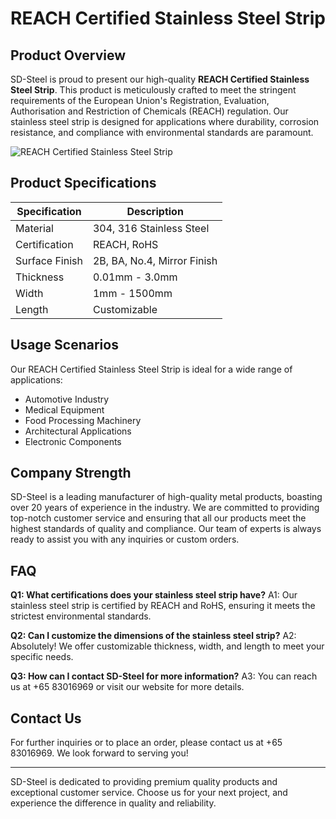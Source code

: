 # REACH Certified Stainless Steel Strip

## Product Overview
SD-Steel is proud to present our high-quality **REACH Certified Stainless Steel Strip**. This product is meticulously crafted to meet the stringent requirements of the European Union's Registration, Evaluation, Authorisation and Restriction of Chemicals (REACH) regulation. Our stainless steel strip is designed for applications where durability, corrosion resistance, and compliance with environmental standards are paramount.

![REACH Certified Stainless Steel Strip](https://github.com/user-attachments/assets/2567258e-e124-4816-932d-1809bd27ef0b)

## Product Specifications

| Specification | Description |
|---------------|-------------|
| Material      | 304, 316 Stainless Steel |
| Certification | REACH, RoHS |
| Surface Finish| 2B, BA, No.4, Mirror Finish |
| Thickness     | 0.01mm - 3.0mm |
| Width         | 1mm - 1500mm |
| Length        | Customizable |

## Usage Scenarios
Our REACH Certified Stainless Steel Strip is ideal for a wide range of applications:
- Automotive Industry
- Medical Equipment
- Food Processing Machinery
- Architectural Applications
- Electronic Components

## Company Strength
SD-Steel is a leading manufacturer of high-quality metal products, boasting over 20 years of experience in the industry. We are committed to providing top-notch customer service and ensuring that all our products meet the highest standards of quality and compliance. Our team of experts is always ready to assist you with any inquiries or custom orders.

## FAQ
**Q1: What certifications does your stainless steel strip have?**
A1: Our stainless steel strip is certified by REACH and RoHS, ensuring it meets the strictest environmental standards.

**Q2: Can I customize the dimensions of the stainless steel strip?**
A2: Absolutely! We offer customizable thickness, width, and length to meet your specific needs.

**Q3: How can I contact SD-Steel for more information?**
A3: You can reach us at +65 83016969 or visit our website for more details.

## Contact Us
For further inquiries or to place an order, please contact us at +65 83016969. We look forward to serving you!

---

SD-Steel is dedicated to providing premium quality products and exceptional customer service. Choose us for your next project, and experience the difference in quality and reliability.